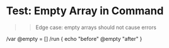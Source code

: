 # Test: Empty Array in Command

>> Edge case: empty arrays should not cause errors

/var @empty = []
/run { echo "before" @empty "after" }
